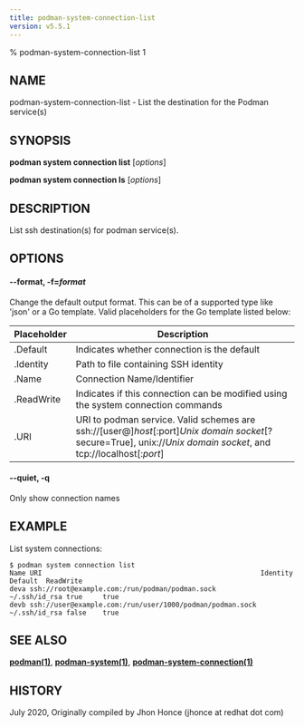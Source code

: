 ```yaml
---
title: podman-system-connection-list
version: v5.5.1
---
```


% podman-system-connection-list 1

## NAME
podman\-system\-connection\-list - List the destination for the Podman service(s)

## SYNOPSIS
**podman system connection list** [*options*]

**podman system connection ls** [*options*]

## DESCRIPTION
List ssh destination(s) for podman service(s).

## OPTIONS

#### **--format**, **-f**=*format*

Change the default output format.  This can be of a supported type like 'json' or a Go template.
Valid placeholders for the Go template listed below:

| **Placeholder** | **Description**                                                               |
| --------------- | ----------------------------------------------------------------------------- |
| .Default        | Indicates whether connection is the default |
| .Identity       | Path to file containing SSH identity |
| .Name           | Connection Name/Identifier |
| .ReadWrite      | Indicates if this connection can be modified using the system connection commands |
| .URI            | URI to podman service. Valid schemes are ssh://[user@]*host*[\:port]*Unix domain socket*[?secure=True], unix://*Unix domain socket*, and tcp://localhost[:*port*] |

#### **--quiet**, **-q**

Only show connection names

## EXAMPLE

List system connections:
```
$ podman system connection list
Name URI                                                      Identity	    Default  ReadWrite
deva ssh://root@example.com:/run/podman/podman.sock           ~/.ssh/id_rsa true     true
devb ssh://user@example.com:/run/user/1000/podman/podman.sock ~/.ssh/id_rsa false    true
```
## SEE ALSO
**[podman(1)](podman.1.md)**, **[podman-system(1)](podman-system.1.md)**, **[podman-system-connection(1)](podman-system-connection.1.md)**

## HISTORY
July 2020, Originally compiled by Jhon Honce (jhonce at redhat dot com)
